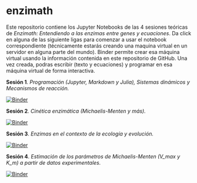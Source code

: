 # enzimath

Este repositorio contiene los Jupyter Notebooks de las 4 sesiones teóricas de *Enzimath: Entendiendo a las enzimas entre genes y ecuaciones*. Da click en alguna de las siguiente ligas para comenzar a usar el notebook correspondiente (técnicamente estarás creando una maquina virtual en un servidor en alguna parte del mundo). Binder permite crear esa máquina virtual usando la información contenida en este repositorio de GitHub.
Una vez creada, podras escribir (texto y ecuaciones) y programar en esa máquina virtual de forma interactiva.

**Sesión 1**. *Programación (Jupyter, Markdown y Julia), Sistemas dinámicos y Mecanismos de reacción.*

[![Binder](https://mybinder.org/badge_logo.svg)](https://mybinder.org/v2/gh/romanzapien/enzimath/HEAD?urlpath=modelado_sesion_1.ipynb)

**Sesión 2**. *Cinética enzimática (Michaelis-Menten y más).* 

[![Binder](https://mybinder.org/badge_logo.svg)](https://mybinder.org/v2/gh/romanzapien/enzimath/HEAD?urlpath=modelado_sesion_2.ipynb)

**Sesión 3**. *Enzimas en el contexto de la ecología y evolución.*

[![Binder](https://mybinder.org/badge_logo.svg)](https://mybinder.org/v2/gh/romanzapien/enzimath/HEAD?urlpath=modelado_sesion_3.ipynb)

**Sesión 4**. *Estimación de los parámetros de Michaelis-Menten (V_max y K_m) a partir de datos experimentales.*

[![Binder](https://mybinder.org/badge_logo.svg)](https://mybinder.org/v2/gh/romanzapien/enzimath/HEAD?urlpath=modelado_sesion_4.ipynb)
